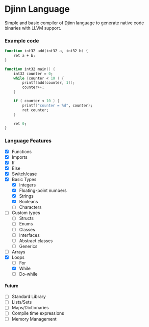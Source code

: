 # Djinn Language

Simple and basic compiler of Djinn language to generate native code binaries with LLVM support.

### Example code

```fsharp
function int32 add(int32 a, int32 b) {
    ret a + b;
}

function int32 main() {
    int32 counter = 0;
    while (counter < 10 ) {
        printf(add(counter, 1));
        counter++;
    }

    if ( counter < 10 ) {
        printf("counter = %d", counter);
        ret counter;
    }    

    ret 0;
}
```

### Language Features

- [x] Functions
- [x] Imports
- [x] If
- [x] Else
- [x] Switch/case
- [x] Basic Types
    - [x] Integers
    - [x] Floating-point numbers
    - [x] Strings
    - [x] Booleans
    - [ ] Characters
- [ ] Custom types
    - [ ] Structs
    - [ ] Enums
    - [ ] Classes
    - [ ] Interfaces
    - [ ] Abstract classes
    - [ ] Generics
- [ ] Arrays
- [X] Loops
    - [ ] For
    - [X] While
    - [ ] Do-while

#### Future
- [ ] Standard Library
- [ ] Lists/Sets
- [ ] Maps/Dictionaries
- [ ] Compile time expressions
- [ ] Memory Management
